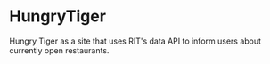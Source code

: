 HungryTiger
===========

Hungry Tiger as a site that uses RIT's data API to inform users about currently open restaurants. 
